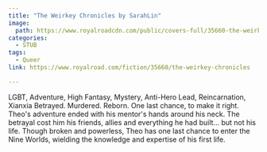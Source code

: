```yaml
---
title: "The Weirkey Chronicles by SarahLin"
image:
  path: https://www.royalroadcdn.com/public/covers-full/35660-the-weirkey-chronicles.jpg
categories:
  - STUB
tags:
  - Queer
link: https://www.royalroad.com/fiction/35660/the-weirkey-chronicles

---
```

LGBT, Adventure, High Fantasy, Mystery, Anti-Hero Lead, Reincarnation, Xianxia
Betrayed. Murdered. Reborn. One last chance, to make it right. Theo's adventure ended with his mentor's hands around his neck. The betrayal cost him his friends, allies and everything he had built... but not his life. Though broken and powerless, Theo has one last chance to enter the Nine Worlds, wielding the knowledge and expertise of his first life.

